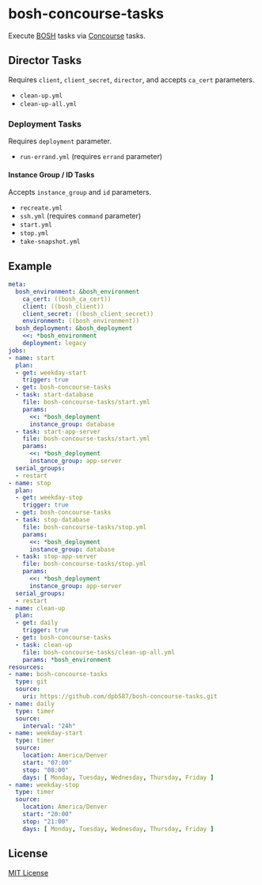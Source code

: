 # bosh-concourse-tasks

Execute [BOSH](https://bosh.io/) tasks via [Concourse](https://concourse.ci/) tasks.


## Director Tasks

Requires `client`, `client_secret`, `director`, and accepts `ca_cert` parameters.

 * `clean-up.yml`
 * `clean-up-all.yml`


### Deployment Tasks

Requires `deployment` parameter.

 * `run-errand.yml` (requires `errand` parameter)


#### Instance Group / ID Tasks

Accepts `instance_group` and `id` parameters.

 * `recreate.yml`
 * `ssh.yml` (requires `command` parameter)
 * `start.yml`
 * `stop.yml`
 * `take-snapshot.yml`


## Example

```yaml
meta:
  bosh_environment: &bosh_environment
    ca_cert: ((bosh_ca_cert))
    client: ((bosh_client))
    client_secret: ((bosh_client_secret))
    environment: ((bosh_environment))
  bosh_deployment: &bosh_deployment
    <<: *bosh_environment
    deployment: legacy
jobs:
- name: start
  plan:
  - get: weekday-start
    trigger: true
  - get: bosh-concourse-tasks
  - task: start-database
    file: bosh-concourse-tasks/start.yml
    params:
      <<: *bosh_deployment
      instance_group: database
  - task: start-app-server
    file: bosh-concourse-tasks/start.yml
    params:
      <<: *bosh_deployment
      instance_group: app-server
  serial_groups:
  - restart
- name: stop
  plan:
  - get: weekday-stop
    trigger: true
  - get: bosh-concourse-tasks
  - task: stop-database
    file: bosh-concourse-tasks/stop.yml
    params:
      <<: *bosh_deployment
      instance_group: database
  - task: stop-app-server
    file: bosh-concourse-tasks/stop.yml
    params:
      <<: *bosh_deployment
      instance_group: app-server
  serial_groups:
  - restart
- name: clean-up
  plan:
  - get: daily
    trigger: true
  - get: bosh-concourse-tasks
  - task: clean-up
    file: bosh-concourse-tasks/clean-up-all.yml
    params: *bosh_environment
resources:
- name: bosh-concourse-tasks
  type: git
  source:
    uri: https://github.com/dpb587/bosh-concourse-tasks.git
- name: daily
  type: timer
  source:
    interval: "24h"
- name: weekday-start
  type: timer
  source:
    location: America/Denver
    start: "07:00"
    stop: "08:00"
    days: [ Monday, Tuesday, Wednesday, Thursday, Friday ]
- name: weekday-stop
  type: timer
  source:
    location: America/Denver
    start: "20:00"
    stop: "21:00"
    days: [ Monday, Tuesday, Wednesday, Thursday, Friday ]
```


## License

[MIT License](LICENSE)
